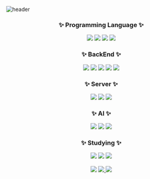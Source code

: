 ![header](https://capsule-render.vercel.app/api?type=wave&color=auto&height=300&section=header&text=김석환%20입니다!&fontSize=90)
</br>
<h3 align="center">✨ Programming Language ✨</h3>
<div align="center">
  <img src="https://img.shields.io/badge/Python-3776AB?style=for-the-badge&logo=Python&logoColor=white">
  <img src="https://img.shields.io/badge/C-A8B9CC?style=for-the-badge&logo=C&logoColor=white">
  <img src="https://img.shields.io/badge/C++-00599C?style=for-the-badge&logo=cplusplus&logoColor=white"> 
  <img src="https://img.shields.io/badge/Java-007396?style=for-the-badge&logo=Java&logoColor=white"> 
</div>
<h3 align="center">✨ BackEnd ✨</h3>
<div align="center">
  <img src="https://img.shields.io/badge/Spring-6DB33F?style=for-the-badge&logo=spring&logoColor=white">
  <img src="https://img.shields.io/badge/Spring Boot-6DB33F?style=for-the-badge&logo=springboot&logoColor=white">
  <img src="https://img.shields.io/badge/FastAPI-009688?style=for-the-badge&logo=fastapi&logoColor=white">
  <img src="https://img.shields.io/badge/MySQL-4479A1?style=for-the-badge&logo=mysql&logoColor=white">
  <img src="https://img.shields.io/badge/Oracle-F80000?style=for-the-badge&logo=oracle&logoColor=white">
</div>
<h3 align="center">✨ Server ✨</h3>
<div align="center">
  <img src="https://img.shields.io/badge/Linux-FCC624?style=for-the-badge&logo=linux&logoColor=white">
  <img src="https://img.shields.io/badge/AWS-232F3E?style=for-the-badge&logo=amazonwebservices&logoColor=white">
  <img src="https://img.shields.io/badge/GCP-4285F4?style=for-the-badge&logo=googlecloud&logoColor=white">
</div>
<h3 align="center">✨ AI ✨</h3>
<div align="center">
  <img src="https://img.shields.io/badge/PyTorch-EE4C2C?style=for-the-badge&logo=pytorch&logoColor=white">
  <img src="https://img.shields.io/badge/TensorFlow-FF6F00?style=for-the-badge&logo=tensorflow&logoColor=white">
  <img src="https://img.shields.io/badge/Hugging Face-FFD21E?style=for-the-badge&logo=huggingface&logoColor=white">
</div>
<h3 align="center">✨ Studying ✨</h3>
<div align="center">
  <img src="https://img.shields.io/badge/Nsight System-76B900?style=for-the-badge&logo=nvidia&logoColor=white">
  <img src="https://img.shields.io/badge/NVTX-76B900?style=for-the-badge&logo=nvidia&logoColor=white">
  <img src="https://img.shields.io/badge/Jetson Orin Nano-76B900?style=for-the-badge&logo=nvidia&logoColor=white">
</div>
</br>
<div align="center">
  <img src="https://github-readme-stats.vercel.app/api/top-langs/?username=ihatetmat&exclude_repo=dkssud8150.github.io&layout=compact" />
  <a href="https://solved.ac/kchk0628">
    <img src="http://mazassumnida.wtf/api/generate_badge?boj=kchk0628" />
  </a>
  <img src="https://github-readme-stats.vercel.app/api?username=ihatetmat&show_icons=true&theme=dark" />
</div>


